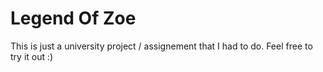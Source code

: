 # Legend Of Zoe
This is just a university project / assignement that I had to do. Feel free to try it out :)
